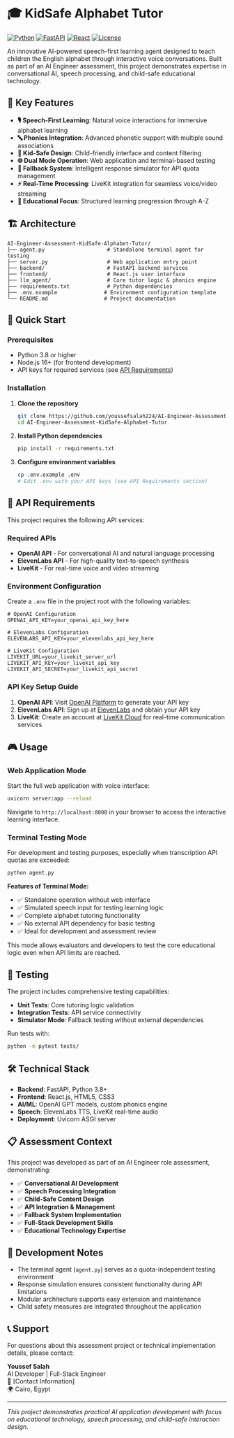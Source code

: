 # 🎓 KidSafe Alphabet Tutor

[![Python](https://img.shields.io/badge/Python-3.8+-blue.svg)](https://www.python.org/downloads/)
[![FastAPI](https://img.shields.io/badge/FastAPI-0.100+-green.svg)](https://fastapi.tiangolo.com/)
[![React](https://img.shields.io/badge/React-18+-blue.svg)](https://reactjs.org/)
[![License](https://img.shields.io/badge/License-MIT-yellow.svg)](LICENSE)

An innovative AI-powered speech-first learning agent designed to teach children the English alphabet through interactive voice conversations. Built as part of an AI Engineer assessment, this project demonstrates expertise in conversational AI, speech processing, and child-safe educational technology.

## 🌟 Key Features

- **🎙️ Speech-First Learning**: Natural voice interactions for immersive alphabet learning
- **🔤 Phonics Integration**: Advanced phonetic support with multiple sound associations
- **👶 Kid-Safe Design**: Child-friendly interface and content filtering
- **🌐 Dual Mode Operation**: Web application and terminal-based testing
- **🔄 Fallback System**: Intelligent response simulator for API quota management
- **⚡ Real-Time Processing**: LiveKit integration for seamless voice/video streaming
- **🎯 Educational Focus**: Structured learning progression through A-Z

## 🏗️ Architecture

```
AI-Engineer-Assessment-KidSafe-Alphabet-Tutor/
├── agent.py                    # Standalone terminal agent for testing
├── server.py                   # Web application entry point
├── backend/                    # FastAPI backend services
├── frontend/                   # React.js user interface
├── llm_agent/                  # Core tutor logic & phonics engine
├── requirements.txt            # Python dependencies
├── .env.example               # Environment configuration template
└── README.md                  # Project documentation
```

## 🚀 Quick Start

### Prerequisites

- Python 3.8 or higher
- Node.js 16+ (for frontend development)
- API keys for required services (see [API Requirements](#-api-requirements))

### Installation

1. **Clone the repository**
   ```bash
   git clone https://github.com/youssefsalah224/AI-Engineer-Assessment-KidSafe-Alphabet-Tutor.git
   cd AI-Engineer-Assessment-KidSafe-Alphabet-Tutor
   ```

2. **Install Python dependencies**
   ```bash
   pip install -r requirements.txt
   ```

3. **Configure environment variables**
   ```bash
   cp .env.example .env
   # Edit .env with your API keys (see API Requirements section)
   ```

## 🔑 API Requirements

This project requires the following API services:

### Required APIs
- **OpenAI API** - For conversational AI and natural language processing
- **ElevenLabs API** - For high-quality text-to-speech synthesis
- **LiveKit** - For real-time voice and video streaming

### Environment Configuration

Create a `.env` file in the project root with the following variables:

```env
# OpenAI Configuration
OPENAI_API_KEY=your_openai_api_key_here

# ElevenLabs Configuration  
ELEVENLABS_API_KEY=your_elevenlabs_api_key_here

# LiveKit Configuration
LIVEKIT_URL=your_livekit_server_url
LIVEKIT_API_KEY=your_livekit_api_key
LIVEKIT_API_SECRET=your_livekit_api_secret
```

### API Key Setup Guide

1. **OpenAI API**: Visit [OpenAI Platform](https://platform.openai.com/api-keys) to generate your API key
2. **ElevenLabs API**: Sign up at [ElevenLabs](https://elevenlabs.io/) and obtain your API key
3. **LiveKit**: Create an account at [LiveKit Cloud](https://livekit.io/) for real-time communication services

## 🎮 Usage

### Web Application Mode

Start the full web application with voice interface:

```bash
uvicorn server:app --reload
```

Navigate to `http://localhost:8000` in your browser to access the interactive learning interface.

### Terminal Testing Mode

For development and testing purposes, especially when transcription API quotas are exceeded:

```bash
python agent.py
```

**Features of Terminal Mode:**
- ✅ Standalone operation without web interface
- ✅ Simulated speech input for testing learning logic
- ✅ Complete alphabet tutoring functionality
- ✅ No external API dependency for basic testing
- ✅ Ideal for development and assessment review

This mode allows evaluators and developers to test the core educational logic even when API limits are reached.

## 🧪 Testing

The project includes comprehensive testing capabilities:

- **Unit Tests**: Core tutoring logic validation
- **Integration Tests**: API service connectivity
- **Simulator Mode**: Fallback testing without external dependencies

Run tests with:
```bash
python -m pytest tests/
```

## 🛠️ Technical Stack

- **Backend**: FastAPI, Python 3.8+
- **Frontend**: React.js, HTML5, CSS3
- **AI/ML**: OpenAI GPT models, custom phonics engine
- **Speech**: ElevenLabs TTS, LiveKit real-time audio
- **Deployment**: Uvicorn ASGI server

## 📋 Assessment Context

This project was developed as part of an AI Engineer role assessment, demonstrating:

- ✅ **Conversational AI Development**
- ✅ **Speech Processing Integration** 
- ✅ **Child-Safe Content Design**
- ✅ **API Integration & Management**
- ✅ **Fallback System Implementation**
- ✅ **Full-Stack Development Skills**
- ✅ **Educational Technology Expertise**

## 🔧 Development Notes

- The terminal agent (`agent.py`) serves as a quota-independent testing environment
- Response simulation ensures consistent functionality during API limitations
- Modular architecture supports easy extension and maintenance
- Child safety measures are integrated throughout the application

## 📞 Support

For questions about this assessment project or technical implementation details, please contact:

**Youssef Salah**  
AI Developer | Full-Stack Engineer  
📧 [Contact Information]  
🌍 Cairo, Egypt

---

*This project demonstrates practical AI application development with focus on educational technology, speech processing, and child-safe interaction design.*
